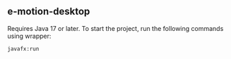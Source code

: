 ## e-motion-desktop
Requires Java 17 or later.
To start the project, run the following commands using wrapper:

```javafx:run```
